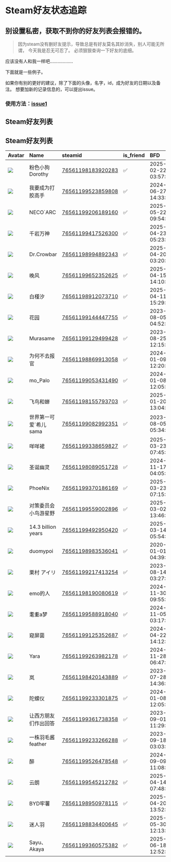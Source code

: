 # Steam好友状态追踪
## 别设置私密，获取不到你的好友列表会报错的。

> 因为steam没有删好友提示，导致总是有好友莫名其妙消失，别人可能无所谓，
> 今天我是忍无可忍了。 必须狠狠查询一下好友的底细。

应该没有人和我一样吧………………

下面就是一些例子。

如果你有别的更好的建议，除了下面的头像，名字，id，成为好友的日期以及备注。 想要加新的记录信息的，可以提出issue。

### 使用方法：[issue1](https://github.com/systemannounce/SteamFriends/issues/1)

## Steam好友列表


## Steam好友列表
| Avatar                                                                            | Name               | steamid                                                                     | is_friend   | BFD                 | removed_time   | Remark   |
|:----------------------------------------------------------------------------------|:-------------------|:----------------------------------------------------------------------------|:------------|:--------------------|:---------------|:---------|
| ![](https://avatars.steamstatic.com/5fd55e8aec52101cb0257fbcb2440560ded0e159.jpg) | 粉色小狗Dorothy        | [76561198183920283](https://steamcommunity.com/profiles/76561198183920283/) | ✅           | 2025-02-22 03:57:47 |                |          |
| ![](https://avatars.steamstatic.com/a73ccecf2b25ff49f4ba3eb7f4ba3a232dd737ee.jpg) | 我要成为打胶高手           | [76561199523859808](https://steamcommunity.com/profiles/76561199523859808/) | ✅           | 2024-06-27 14:33:15 |                |          |
| ![](https://avatars.steamstatic.com/5c1675ec6db30782c3b814b6c9643ffba26acfd6.jpg) | NECO`ARC           | [76561199206189160](https://steamcommunity.com/profiles/76561199206189160/) | ✅           | 2025-05-22 09:54:25 |                |          |
| ![](https://avatars.steamstatic.com/49bda7aa4e682f9d3cdce836abb60d299b589cd9.jpg) | 千岩万神               | [76561199417526300](https://steamcommunity.com/profiles/76561199417526300/) | ✅           | 2025-04-23 05:23:32 |                |          |
| ![](https://avatars.steamstatic.com/1c3a9adf14d3a914f1d6b7b0860963ea2b1cf71e.jpg) | Dr.Crowbar         | [76561198994892343](https://steamcommunity.com/profiles/76561198994892343/) | ✅           | 2025-04-20 03:20:46 |                |          |
| ![](https://avatars.steamstatic.com/c85c6ad85a2b42168bd848dae6ab6068492e2381.jpg) | 晚风                 | [76561199652352625](https://steamcommunity.com/profiles/76561199652352625/) | ✅           | 2025-04-15 14:10:08 |                |          |
| ![](https://avatars.steamstatic.com/9f1122a8f07e4a691344db932453cc34023bdc9f.jpg) | 白槿汐                | [76561198912073710](https://steamcommunity.com/profiles/76561198912073710/) | ✅           | 2025-04-11 15:29:38 |                |          |
| ![](https://avatars.steamstatic.com/7aa23f8bb30f1c29dd397336c767625c0449b814.jpg) | 花园                 | [76561199144447755](https://steamcommunity.com/profiles/76561199144447755/) | ✅           | 2023-08-05 04:52:59 |                |          |
| ![](https://avatars.steamstatic.com/6478667bd49c9838cccf5e1454010304e04055d6.jpg) | Murasame           | [76561199129499428](https://steamcommunity.com/profiles/76561199129499428/) | ✅           | 2023-08-25 12:15:59 |                |          |
| ![](https://avatars.steamstatic.com/bdff3a93b22be43e213897735b3f01b5cebffd2d.jpg) | 为何不去报官             | [76561198869913058](https://steamcommunity.com/profiles/76561198869913058/) | ✅           | 2024-01-09 12:20:28 |                |          |
| ![](https://avatars.steamstatic.com/ef81cca4e54bb0b40cbe061657d09ddf19d7b3b1.jpg) | mo_Palo            | [76561199053431490](https://steamcommunity.com/profiles/76561199053431490/) | ✅           | 2024-01-08 12:05:35 |                |          |
| ![](https://avatars.steamstatic.com/46c260c6bc2d2867828aab1f26b1c78c6051b246.jpg) | 飞鸟和蝉               | [76561198155793703](https://steamcommunity.com/profiles/76561198155793703/) | ✅           | 2025-01-20 13:04:57 |                |          |
| ![](https://avatars.steamstatic.com/4391c0ac74441ae9c7e587daf9e1799349cf233a.jpg) | 世界第一可爱`希儿sama      | [76561199082992351](https://steamcommunity.com/profiles/76561199082992351/) | ✅           | 2023-08-05 05:34:44 |                |          |
| ![](https://avatars.steamstatic.com/9619503bd4829a66071147595626d50e53ff6515.jpg) | 咩咩裙                | [76561199338659827](https://steamcommunity.com/profiles/76561199338659827/) | ✅           | 2025-03-23 07:45:57 |                |          |
| ![](https://avatars.steamstatic.com/8628083f7b7f15d48b80d9ea6fdd426e417fc53f.jpg) | 圣诞幽灵               | [76561198089051728](https://steamcommunity.com/profiles/76561198089051728/) | ✅           | 2024-11-17 04:05:53 |                |          |
| ![](https://avatars.steamstatic.com/25801f0413eaef130850f752806c695298a67c7f.jpg) | PhoeNix            | [76561199370186169](https://steamcommunity.com/profiles/76561199370186169/) | ✅           | 2025-03-23 07:15:22 |                |          |
| ![](https://avatars.steamstatic.com/007c1b9f850c8cca0fd861f16d4894dde630b437.jpg) | 对策委员会小鸟游星野         | [76561199559002896](https://steamcommunity.com/profiles/76561199559002896/) | ✅           | 2025-03-02 13:46:23 |                |          |
| ![](https://avatars.steamstatic.com/83e10a80a7af55f884baa6f7c020011c1b9055fe.jpg) | 14.3 billion years | [76561199492950420](https://steamcommunity.com/profiles/76561199492950420/) | ✅           | 2025-03-14 05:54:09 |                |          |
| ![](https://avatars.steamstatic.com/e9b1bb08633351287595680acf7e3f56e213a8ac.jpg) | duomypoi           | [76561198983536041](https://steamcommunity.com/profiles/76561198983536041/) | ✅           | 2020-01-01 04:39:13 |                |          |
| ![](https://avatars.steamstatic.com/99da37e927821ffad77c34790424de19c11835f6.jpg) | 栗村 アイリ             | [76561199217413254](https://steamcommunity.com/profiles/76561199217413254/) | ✅           | 2023-08-14 03:27:39 |                |          |
| ![](https://avatars.steamstatic.com/0e76a2d7a4291d680c23b8ae1a4153d51053c608.jpg) | emo的人              | [76561198190080619](https://steamcommunity.com/profiles/76561198190080619/) | ✅           | 2024-11-30 09:55:07 |                |          |
| ![](https://avatars.steamstatic.com/4c593961b33f41e18c3453bb69e0f84879a3fa2e.jpg) | 耄耊a梦               | [76561199588918040](https://steamcommunity.com/profiles/76561199588918040/) | ✅           | 2024-11-05 03:17:23 |                |          |
| ![](https://avatars.steamstatic.com/b02c97ac8cef1a4e1e9314863c3c94cb9b2f96f3.jpg) | 窥屏菌                | [76561199125352687](https://steamcommunity.com/profiles/76561199125352687/) | ✅           | 2024-04-22 14:12:11 |                |          |
| ![](https://avatars.steamstatic.com/0f66eb35d1341e70afcea2c6ab10e12370919d79.jpg) | Yara               | [76561199263982178](https://steamcommunity.com/profiles/76561199263982178/) | ✅           | 2024-11-28 06:47:54 |                |          |
| ![](https://avatars.steamstatic.com/3347685d5b0ffdf9fb2eacdabdcfe12d672d3294.jpg) | 岚                  | [76561198420143889](https://steamcommunity.com/profiles/76561198420143889/) | ✅           | 2023-07-28 14:36:11 |                |          |
| ![](https://avatars.steamstatic.com/538801048d1f3f771044ce547962df690aa1e056.jpg) | 陀螺仪                | [76561199233301875](https://steamcommunity.com/profiles/76561199233301875/) | ✅           | 2024-01-08 12:05:22 |                |          |
| ![](https://avatars.steamstatic.com/586a921ca558f8f8f589ac25b1ecb4429302ca26.jpg) | 让西方朋友们作出回答         | [76561199361738358](https://steamcommunity.com/profiles/76561199361738358/) | ✅           | 2023-09-01 11:29:17 |                |          |
| ![](https://avatars.steamstatic.com/0a9ce5fbac25c602896f6fb63483b3855b841947.jpg) | 一株羽毛酱feather       | [76561199233266288](https://steamcommunity.com/profiles/76561199233266288/) | ✅           | 2023-09-18 03:03:20 |                |          |
| ![](https://avatars.steamstatic.com/f0b376c04256b3315f34e5c9987a7fcedafdab5c.jpg) | 醉                  | [76561199526478548](https://steamcommunity.com/profiles/76561199526478548/) | ✅           | 2024-09-09 11:08:23 |                |          |
| ![](https://avatars.steamstatic.com/e69d2ba9fd18818d4ae7e5bdc839caed5ce56ef7.jpg) | 云朗                 | [76561199545212782](https://steamcommunity.com/profiles/76561199545212782/) | ✅           | 2025-04-14 07:48:46 |                |          |
| ![](https://avatars.steamstatic.com/ac89287173e865c110fdc144aa258b280f4db5ce.jpg) | BYD牢薯              | [76561198950978115](https://steamcommunity.com/profiles/76561198950978115/) | ✅           | 2025-04-20 13:52:05 |                |          |
| ![](https://avatars.steamstatic.com/edfe0332d7db6189b23b2ff0fbde7508c4f98090.jpg) | 迷人羽                | [76561198834400645](https://steamcommunity.com/profiles/76561198834400645/) | ✅           | 2025-05-30 12:13:56 |                |          |
| ![](https://avatars.steamstatic.com/fef49e7fa7e1997310d705b2a6158ff8dc1cdfeb.jpg) | Sayu、Akaya         | [76561199360575382](https://steamcommunity.com/profiles/76561199360575382/) | ✅           | 2025-06-18 12:52:30 |                |          |
